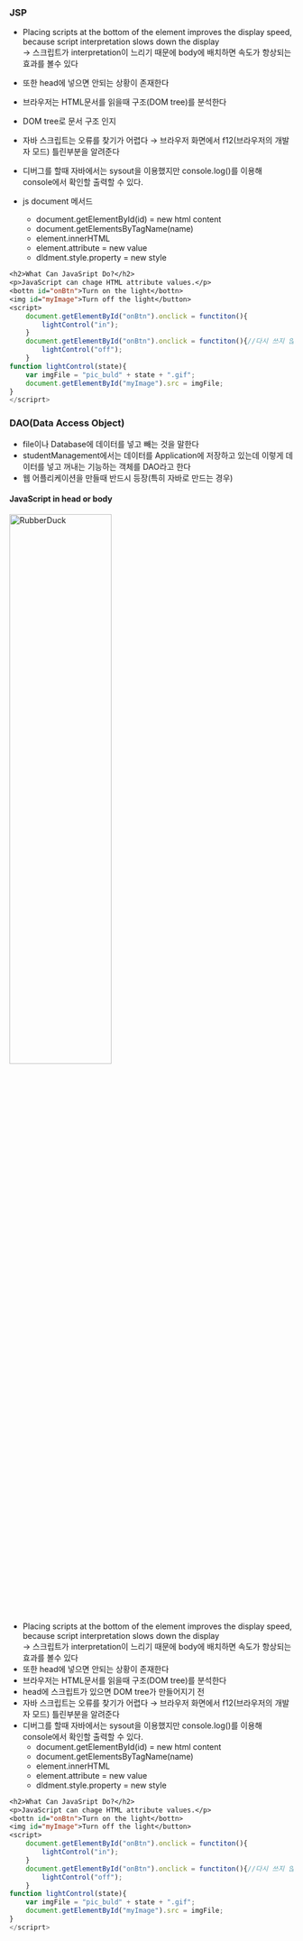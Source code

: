 ### JSP
* Placing scripts at the bottom of the <body> element improves the display speed, because script interpretation slows down the display  
→ 스크립트가 interpretation이 느리기 때문에 body에 배치하면 속도가 항상되는 효과를 볼수 있다
* 또한 head에 넣으면 안되는 상황이 존재한다
* 브라우저는 HTML문서를 읽을때 구조(DOM tree)를 분석한다
* DOM tree로 문서 구조 인지

* 자바 스크립트는 오류를 찾기가 어렵다 → 브라우저 화면에서 f12(브라우저의 개발자 모드) 틀린부분을 알려준다
* 디버그를 할때 자바에서는 sysout을 이용했지만 console.log()를 이용해 console에서 확인할 출력할 수 있다.
* js document 메서드
  *  document.getElementById(id) = new html content
  * document.getElementsByTagName(name)
  * element.innerHTML
  * element.attribute = new value
  * dldment.style.property = new style
```jsp
<h2>What Can JavaSript Do?</h2>
<p>JavaScript can chage HTML attribute values.</p>
<bottn id="onBtn">Turn on the light</bottn>
<img id="myImage">Turn off the light</button>
<script>
	document.getElementById("onBtn").onclick = functiton(){
		lightControl("in");
	}
	document.getElementById("onBtn").onclick = functiton(){//다시 쓰지 않는 메서드 ()
		lightControl("off");
	}
function lightControl(state){
	var imgFile = "pic_buld" + state + ".gif";
	document.getElementById("myImage").src = imgFile;
}
</scriprt>
```
### DAO(Data Access Object)
* file이나 Database에 데이터를 넣고 빼는 것을 말한다
* studentManagement에서는 데이터를 Application에 저장하고 있는데 이렇게 데이터를 넣고 꺼내는 기능하는 객체를 DAO라고 한다
* 웹 어플리케이션을 만들때 반드시 등장(특히 자바로 만드는 경우)  
#### JavaScript in head or body
<img src="https://user-images.githubusercontent.com/102463200/182144614-2e4322ff-5c86-415d-b0af-405552bc5e6d.png" width="60%" height="50%" title="px(픽셀) 크기 설정" alt="RubberDuck"></img>
* Placing scripts at the bottom of the <body> element improves the display speed, because script interpretation slows down the display  
  → 스크립트가 interpretation이 느리기 때문에 body에 배치하면 속도가 항상되는 효과를 볼수 있다
* 또한 head에 넣으면 안되는 상황이 존재한다
* 브라우저는 HTML문서를 읽을때 구조(DOM tree)를 분석한다
* head에 스크립트가 있으면 DOM tree가 만들어지기 전
* 자바 스크립트는 오류를 찾기가 어렵다 → 브라우저 화면에서 f12(브라우저의 개발자 모드) 틀린부분을 알려준다
* 디버그를 할때 자바에서는 sysout을 이용했지만 console.log()를 이용해 console에서 확인할 출력할 수 있다.
  * document.getElementById(id) = new html content
  * document.getElementsByTagName(name)
  * element.innerHTML
  * element.attribute = new value
  * dldment.style.property = new style
```jsp
<h2>What Can JavaSript Do?</h2>
<p>JavaScript can chage HTML attribute values.</p>
<bottn id="onBtn">Turn on the light</bottn>
<img id="myImage">Turn off the light</button>
<script>
	document.getElementById("onBtn").onclick = functiton(){
		lightControl("in");
	}
	document.getElementById("onBtn").onclick = functiton(){//다시 쓰지 않는 메서드 ()
		lightControl("off");
	}
function lightControl(state){
	var imgFile = "pic_buld" + state + ".gif";
	document.getElementById("myImage").src = imgFile;
}
</scriprt>
```
